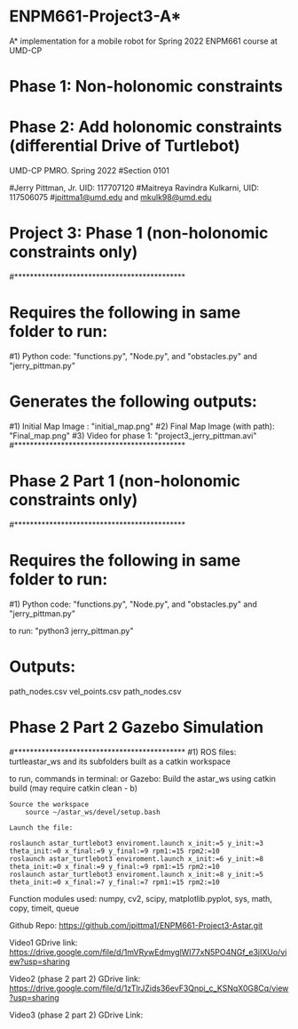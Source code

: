 # ENPM661-Project3-A*
A* implementation for a mobile robot for Spring 2022 ENPM661 course at UMD-CP
# Phase 1: Non-holonomic constraints
# Phase 2: Add holonomic constraints (differential Drive of Turtlebot)

UMD-CP PMRO. Spring 2022
#Section 0101

#Jerry Pittman, Jr. UID: 117707120
#Maitreya Ravindra Kulkarni, UID: 117506075
#jpittma1@umd.edu and mkulk98@umd.edu 


# Project 3: Phase 1 (non-holonomic constraints only)

#********************************************
# Requires the following in same folder to run:
#1) Python code: "functions.py", "Node.py", and "obstacles.py" and "jerry_pittman.py"

# Generates the following outputs:
#1) Initial Map Image : "initial_map.png"
#2) Final Map Image (with path): "Final_map.png"
#3) Video for phase 1: "project3_jerry_pittman.avi"
#********************************************

# Phase 2 Part 1 (non-holonomic constraints only)
#********************************************
# Requires the following in same folder to run:
#1) Python code: "functions.py", "Node.py", and "obstacles.py" and "jerry_pittman.py"

to run: "python3 jerry_pittman.py"

# Outputs:
path_nodes.csv
vel_points.csv
path_nodes.csv

# Phase 2 Part 2 Gazebo Simulation
#********************************************
#1) ROS files: turtleastar_ws and its subfolders built as a catkin workspace

to run, commands in terminal: or Gazebo: Build the astar_ws using catkin build (may require catkin clean - b)

	Source the workspace 
		source ~/astar_ws/devel/setup.bash

	Launch the file:

	roslaunch astar_turtlebot3 enviroment.launch x_init:=5 y_init:=3 theta_init:=0 x_final:=9 y_final:=9 rpm1:=15 rpm2:=10
	roslaunch astar_turtlebot3 enviroment.launch x_init:=6 y_init:=8 theta_init:=0 x_final:=9 y_final:=9 rpm1:=15 rpm2:=10
	roslaunch astar_turtlebot3 enviroment.launch x_init:=8 y_init:=5 theta_init:=0 x_final:=7 y_final:=7 rpm1:=15 rpm2:=10


Function modules used: numpy, cv2, scipy, matplotlib.pyplot, sys, math, copy, timeit, queue

Github Repo: https://github.com/jpittma1/ENPM661-Project3-Astar.git

Video1 GDrive link: https://drive.google.com/file/d/1mVRywEdmyglWI77xN5PO4NGf_e3jIXUo/view?usp=sharing

Video2 (phase 2 part 2) GDrive link: https://drive.google.com/file/d/1zTlrJZids36evF3Qnpi_c_KSNqX0G8Cq/view?usp=sharing

Video3 (phase 2 part 2) GDrive Link: 
